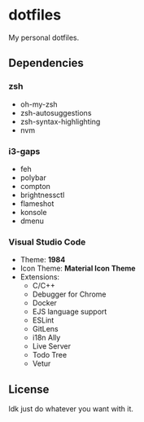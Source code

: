 # dotfiles
My personal dotfiles.

## Dependencies
### zsh
* oh-my-zsh
* zsh-autosuggestions
* zsh-syntax-highlighting
* nvm

### i3-gaps
* feh
* polybar
* compton
* brightnessctl
* flameshot
* konsole
* dmenu

### Visual Studio Code
* Theme: **1984**
* Icon Theme: **Material Icon Theme**
* Extensions:
  - C/C++
  - Debugger for Chrome
  - Docker
  - EJS language support
  - ESLint
  - GitLens
  - i18n Ally
  - Live Server
  - Todo Tree
  - Vetur

## License
Idk just do whatever you want with it.


